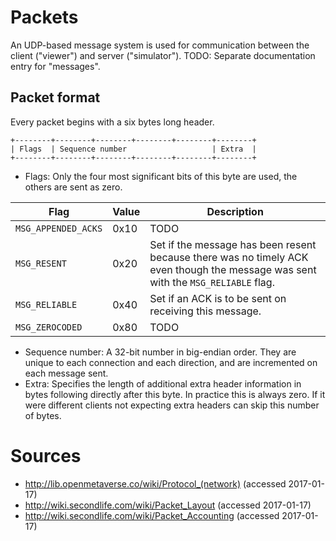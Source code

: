 # Packets
An UDP-based message system is used for communication between the client ("viewer") and server ("simulator").
TODO: Separate documentation entry for "messages".

## Packet format
Every packet begins with a six bytes long header.

```
+--------+--------+--------+--------+--------+--------+
| Flags  | Sequence number                   | Extra  |
+--------+--------+--------+--------+--------+--------+
```

* Flags: Only the four most significant bits of this byte are used, the others are sent as zero.

| Flag                | Value       | Description |
|---------------------|-------------|-------------|
| `MSG_APPENDED_ACKS` | 0x10        | TODO        |
| `MSG_RESENT`        | 0x20        | Set if the message has been resent because there was no timely ACK even though the message was sent with the `MSG_RELIABLE` flag. |
| `MSG_RELIABLE`      | 0x40        | Set if an ACK is to be sent on receiving this message. |
| `MSG_ZEROCODED`     | 0x80        | TODO        |

* Sequence number: A 32-bit number in big-endian order. They are unique to each connection and each direction, and are incremented on each message sent.
* Extra: Specifies the length of additional extra header information in bytes following directly after this byte. In practice this is always zero. If it were different clients not expecting extra headers can skip this number of bytes.

# Sources
* http://lib.openmetaverse.co/wiki/Protocol_(network) (accessed 2017-01-17)
* http://wiki.secondlife.com/wiki/Packet_Layout (accessed 2017-01-17)
* http://wiki.secondlife.com/wiki/Packet_Accounting (accessed 2017-01-17)

